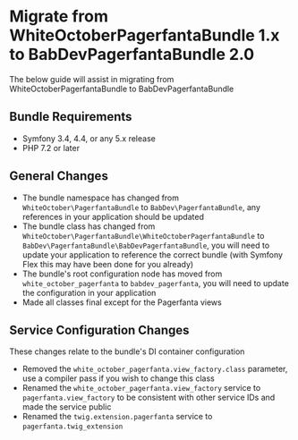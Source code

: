 # Migrate from WhiteOctoberPagerfantaBundle 1.x to BabDevPagerfantaBundle 2.0

The below guide will assist in migrating from WhiteOctoberPagerfantaBundle to BabDevPagerfantaBundle

## Bundle Requirements

- Symfony 3.4, 4.4, or any 5.x release
- PHP 7.2 or later

## General Changes

- The bundle namespace has changed from `WhiteOctober\PagerfantaBundle` to `BabDev\PagerfantaBundle`, any references in your application should be updated
- The bundle class has changed from `WhiteOctober\PagerfantaBundle\WhiteOctoberPagerfantaBundle` to `BabDev\PagerfantaBundle\BabDevPagerfantaBundle`, you will need to update your application to reference the correct bundle (with Symfony Flex this may have been done for you already)
- The bundle's root configuration node has moved from `white_october_pagerfanta` to `babdev_pagerfanta`, you will need to update the configuration in your application
- Made all classes final except for the Pagerfanta views

## Service Configuration Changes

These changes relate to the bundle's DI container configuration

- Removed the `white_october_pagerfanta.view_factory.class` parameter, use a compiler pass if you wish to change this class
- Renamed the `white_october_pagerfanta.view_factory` service to `pagerfanta.view_factory` to be consistent with other service IDs and made the service public
- Renamed the `twig.extension.pagerfanta` service to `pagerfanta.twig_extension`
